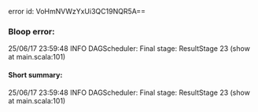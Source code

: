 error id: VoHmNVWzYxUi3QC19NQR5A==
### Bloop error:

25/06/17 23:59:48 INFO DAGScheduler: Final stage: ResultStage 23 (show at main.scala:101)
#### Short summary: 

25/06/17 23:59:48 INFO DAGScheduler: Final stage: ResultStage 23 (show at main.scala:101)